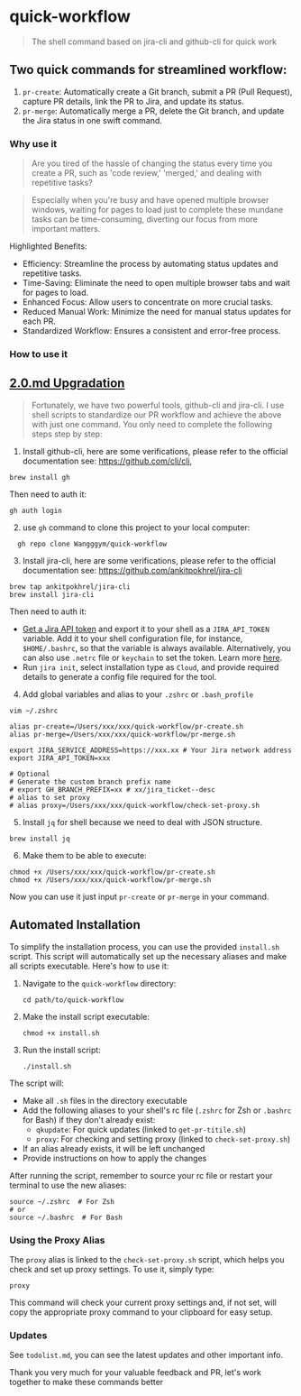 # quick-workflow

> The shell command based on jira-cli and github-cli for quick work

## Two quick commands for streamlined workflow:

1. `pr-create`: Automatically create a Git branch, submit a PR (Pull Request), capture PR details, link the PR to Jira, and update its status.
2. `pr-merge`: Automatically merge a PR, delete the Git branch, and update the Jira status in one swift command.

### Why use it

> Are you tired of the hassle of changing the status every time you create a PR, such as 'code review,' 'merged,' and dealing with repetitive tasks?

> Especially when you're busy and have opened multiple browser windows, waiting for pages to load just to complete these mundane tasks can be time-consuming, diverting our focus from more important matters.

Highlighted Benefits:

- Efficiency: Streamline the process by automating status updates and repetitive tasks.
- Time-Saving: Eliminate the need to open multiple browser tabs and wait for pages to load.
- Enhanced Focus: Allow users to concentrate on more crucial tasks.
- Reduced Manual Work: Minimize the need for manual status updates for each PR.
- Standardized Workflow: Ensures a consistent and error-free process.

### How to use it

## [2.0.md Upgradation](https://github.com/Wangggym/quick-workflow/blob/master/2.0.md)

> Fortunately, we have two powerful tools, github-cli and jira-cli. I use shell scripts to standardize our PR workflow and achieve the above with just one command. You only need to complete the following steps step by step:

1. Install github-cli, here are some verifications, please refer to the official documentation see: https://github.com/cli/cli,

```shell
brew install gh
```

Then need to auth it:

```shell
gh auth login
```

2. use `gh` command to clone this project to your local computer:
```shell
  gh repo clone Wangggym/quick-workflow
```

3. Install jira-cli, here are some verifications, please refer to the official documentation see: https://github.com/ankitpokhrel/jira-cli

```
brew tap ankitpokhrel/jira-cli
brew install jira-cli
```

Then need to auth it:

  -  [Get a Jira API token](https://id.atlassian.com/manage-profile/security/api-tokens) and export it to your shell as
   a `JIRA_API_TOKEN` variable. Add it to your shell configuration file, for instance, `$HOME/.bashrc`, so that the
   variable is always available. Alternatively, you can also use `.netrc` file or `keychain` to set the token. Learn
   more [here](https://github.com/ankitpokhrel/jira-cli/discussions/356).
  - Run `jira init`, select installation type as `Cloud`, and provide required details to generate a config file required
   for the tool.

4. Add global variables and alias to your `.zshrc` or `.bash_profile`

```shell
vim ~/.zshrc
```

```shell
alias pr-create=/Users/xxx/xxx/quick-workflow/pr-create.sh
alias pr-merge=/Users/xxx/xxx/quick-workflow/pr-merge.sh

export JIRA_SERVICE_ADDRESS=https://xxx.xx # Your Jira network address
export JIRA_API_TOKEN=xxx

# Optional
# Generate the custom branch prefix name
# export GH_BRANCH_PREFIX=xx # xx/jira_ticket--desc
# alias to set proxy
# alias proxy=/Users/xxx/xxx/quick-workflow/check-set-proxy.sh
```

5. Install `jq` for shell because we need to deal with JSON structure.
```
brew install jq

```

6. Make them to be able to execute:

```shell
chmod +x /Users/xxx/xxx/quick-workflow/pr-create.sh
chmod +x /Users/xxx/xxx/quick-workflow/pr-merge.sh
```

Now you can use it just input `pr-create` or `pr-merge` in your command.

## Automated Installation

To simplify the installation process, you can use the provided `install.sh` script. This script will automatically set up the necessary aliases and make all scripts executable. Here's how to use it:

1. Navigate to the `quick-workflow` directory:
   ```shell
   cd path/to/quick-workflow
   ```

2. Make the install script executable:
   ```shell
   chmod +x install.sh
   ```

3. Run the install script:
   ```shell
   ./install.sh
   ```

The script will:
- Make all `.sh` files in the directory executable
- Add the following aliases to your shell's rc file (`.zshrc` for Zsh or `.bashrc` for Bash) if they don't already exist:
  - `qkupdate`: For quick updates (linked to `get-pr-titile.sh`)
  - `proxy`: For checking and setting proxy (linked to `check-set-proxy.sh`)
- If an alias already exists, it will be left unchanged
- Provide instructions on how to apply the changes

After running the script, remember to source your rc file or restart your terminal to use the new aliases:

```shell
source ~/.zshrc  # For Zsh
# or
source ~/.bashrc  # For Bash
```

### Using the Proxy Alias

The `proxy` alias is linked to the `check-set-proxy.sh` script, which helps you check and set up proxy settings. To use it, simply type:

```shell
proxy
```

This command will check your current proxy settings and, if not set, will copy the appropriate proxy command to your clipboard for easy setup.

### Updates

See `todolist.md`, you can see the latest updates and other important info.

Thank you very much for your valuable feedback and PR, let's work together to make these commands better
